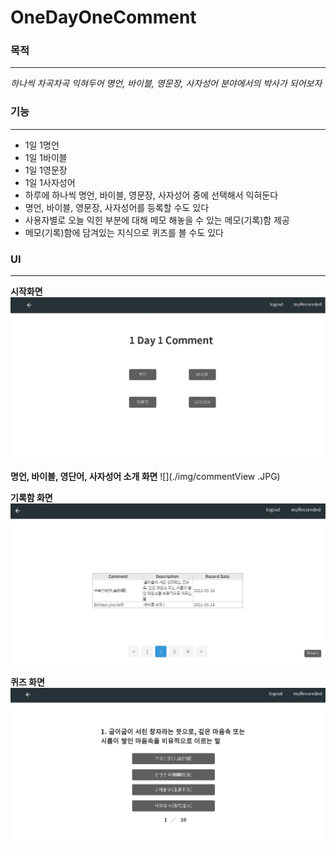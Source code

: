 # OneDayOneComment

### 목적

---

*하나씩 차곡차곡 익혀두어 명언, 바이블, 영문장, 사자성어 분야에서의 박사가 되어보자*


### 기능

---

- 1일 1명언
- 1일 1바이블
- 1일 1영문장
- 1일 1사자성어
- 하루에 하나씩 명언, 바이블, 영문장, 사자성어 중에 선택해서 익혀둔다
- 명언, 바이블, 영문장, 사자성어를 등록할 수도 있다
- 사용자별로 오늘 익힌 부분에 대해 메모 해놓을 수 있는 메모(기록)함 제공
- 메모(기록)함에 담겨있는 지식으로 퀴즈를 볼 수도 있다

### UI

---

**시작화면**
![](./img/startView.JPG)

**명언, 바이블, 영단어, 사자성어 소개 화면**
![](./img/commentView .JPG)

**기록함 화면**
![](./img/recordView.JPG)

**퀴즈 화면**
![](./img/quizView.JPG)

